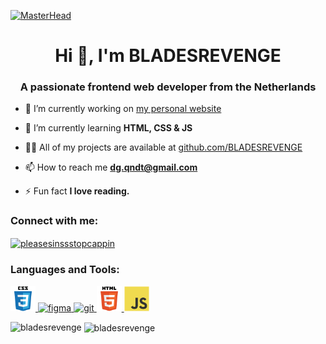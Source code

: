[![MasterHead](https://https://images.unsplash.com/photo-1531297484001-80022131f5a1?ixlib=rb-1.2.1&ixid=MnwxMjA3fDB8MHxwaG90by1wYWdlfHx8fGVufDB8fHx8&auto=format&fit=crop&w=1120&q=80)](https://unsplash.com/photos/Im7lZjxeLhg)
<h1 align="center">Hi 👋, I'm BLADESREVENGE</h1>
<h3 align="center">A passionate frontend web developer from the Netherlands</h3>

- 🔭 I’m currently working on [my personal website](https://github.com/BLADESREVENGE/bladesrevenge.github.io)

- 🌱 I’m currently learning **HTML, CSS & JS**

- 👨‍💻 All of my projects are available at [github.com/BLADESREVENGE](github.com/BLADESREVENGE)

- 📫 How to reach me **dg.qndt@gmail.com**

- ⚡ Fun fact **I love reading.**

<h3 align="left">Connect with me:</h3>
<p align="left">
<a href="https://dribbble.com/pleasesinssstopcappin" target="blank"><img align="center" src="https://raw.githubusercontent.com/rahuldkjain/github-profile-readme-generator/master/src/images/icons/Social/dribbble.svg" alt="pleasesinssstopcappin" height="30" width="40" /></a>
</p>

<h3 align="left">Languages and Tools:</h3>
<p align="left"> <a href="https://www.w3schools.com/css/" target="_blank" rel="noreferrer"> <img src="https://raw.githubusercontent.com/devicons/devicon/master/icons/css3/css3-original-wordmark.svg" alt="css3" width="40" height="40"/> </a> <a href="https://www.figma.com/" target="_blank" rel="noreferrer"> <img src="https://www.vectorlogo.zone/logos/figma/figma-icon.svg" alt="figma" width="40" height="40"/> </a> <a href="https://git-scm.com/" target="_blank" rel="noreferrer"> <img src="https://www.vectorlogo.zone/logos/git-scm/git-scm-icon.svg" alt="git" width="40" height="40"/> </a> <a href="https://www.w3.org/html/" target="_blank" rel="noreferrer"> <img src="https://raw.githubusercontent.com/devicons/devicon/master/icons/html5/html5-original-wordmark.svg" alt="html5" width="40" height="40"/> </a> <a href="https://developer.mozilla.org/en-US/docs/Web/JavaScript" target="_blank" rel="noreferrer"> <img src="https://raw.githubusercontent.com/devicons/devicon/master/icons/javascript/javascript-original.svg" alt="javascript" width="40" height="40"/> </a> </p>

<p><img align="left" src="https://github-readme-stats.vercel.app/api/top-langs?username=bladesrevenge&show_icons=true&locale=en&layout=compact" alt="bladesrevenge" /></p>

<p>&nbsp;<img align="center" src="https://github-readme-stats.vercel.app/api?username=bladesrevenge&show_icons=true&locale=en" alt="bladesrevenge" /></p>
